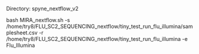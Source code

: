 Directory: spyne_nextflow_v2

bash MIRA_nextflow.sh -s /home/try8/FLU_SC2_SEQUENCING_nextflow/tiny_test_run_flu_illumina/samplesheet.csv -r /home/try8/FLU_SC2_SEQUENCING_nextflow/tiny_test_run_flu_illumina -e Flu_Illumina
